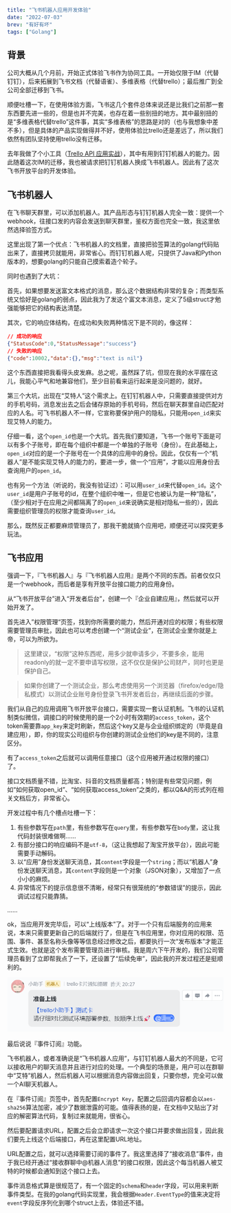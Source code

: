 ```yaml lw-blog-meta
title: "飞书机器人应用开发体验"
date: "2022-07-03"
brev: "有好有坏"
tags: ["Golang"]
```

## 背景

公司大概从几个月前，开始正式体验飞书作为协同工具。一开始仅限于IM（代替钉钉），后来拓展到飞书文档（代替语雀）、多维表格（代替trello）；最后推广到全公司全部迁移到飞书。

顺便吐槽一下，在使用体验方面，飞书这几个套件总体来说还是比我们之前那一套东西要先进一些的，但是也并不完美，也存在着一些别扭的地方。其中最别扭的是“多维表格代替trello”这件事，其实“多维表格”的思路是对的（也与我想象中差不多），但是具体的产品实现做得并不好，使用体验比trello还是差远了，所以我们依然有团队坚持使用trello没有迁移。

去年我做了个小工具（[Trello API 应用实战](../2021/211212-trello-api.md)），其中有用到钉钉机器人的能力。因此随着这次IM的迁移，我也被请求把钉钉机器人换成飞书机器人。因此有了这次飞书开放平台的开发体验。

## 飞书机器人

在飞书聊天群里，可以添加机器人。其产品形态与钉钉机器人完全一致：提供一个webhook，往接口发的内容会发送到聊天群里，鉴权方面也完全一致，我这里依然选择验签方式。

这里出现了第一个优点：飞书机器人的文档里，直接把验签算法的golang代码贴出来了，直接拷贝就能用，非常省心。而钉钉机器人呢，只提供了Java和Python版本的，想要golang的只能自己摸索着造个轮子。

同时也遇到了大坑：

首先，如果想要发送富文本格式的消息，那么这个数据结构非常的复杂；而类型系统又恰好是golang的弱点，因此我为了发这个富文本消息，定义了5级struct才勉强能够把它的结构表达清楚。

其次，它的响应体结构，在成功和失败两种情况下是不同的，像这样：

```json
// 成功的响应
{"StatusCode":0,"StatusMessage":"success"}
// 失败的响应
{"code":10002,"data":{},"msg":"text is nil"}
```

这个东西直接把我看得头皮发麻。总之呢，虽然踩了坑，但现在我的水平摆在这儿，我能心平气和地兼容他们，至少目前看来运行起来是没问题的，就好。

第三个大坑，出现在“艾特人”这个需求上。在钉钉机器人中，只需要直接提供对方的手机号码，消息发出去之后会储存原始的手机号码，然后在聊天群里自动匹配对应的人名。可飞书机器人不一样，它宣称要保护用户的隐私，只能用`open_id`来实现艾特人的能力。

仔细一看，这个`open_id`也是一个大坑。首先我们要知道，飞书一个账号下面是可以有多个子账号，即在每个组织中都是一个单独的子账号（身份）。在此基础上，`open_id`对应的是一个子账号在一个具体的应用中的身份。因此，仅仅有一个“机器人”是不能实现艾特人的能力的，要进一步，做一个“应用”，才能以应用身份去查询用户的`open_id`。

也有另一个方法（听说的，我没有验证过）：可以用`user_id`来代替`open_id`。这个`user_id`是用户子账号的id，在整个组织中唯一，但是它也被认为是一种“隐私”，（至少相对于在应用之间都隔离了的`open_id`来说确实是相对隐私一些的），因此需要组织管理员的权限才能查询`user_id`。

那么，既然反正都要麻烦管理员了，那我干脆就搞个应用吧，顺便还可以探究更多玩法。

## 飞书应用

强调一下，『飞书机器人』与『飞书机器人应用』是两个不同的东西。前者仅仅只是一个webhook，而后者是享有开放平台接口能力的应用身份。

从“飞书开放平台”进入“开发者后台”，创建一个『企业自建应用』，然后就可以开始开发了。

首先进入”权限管理“页签，找到你所需要的能力，然后开通对应的权限；有些权限需要管理员审批，因此也可以考虑创建一个“测试企业”，在测试企业里你就是上帝，可以为所欲为。

> 这里建议，“权限”这种东西呢，用多少就申请多少，不要多余，能用readonly的就一定不要申请写权限，这不仅仅是保护公司财产，同时也更是保护自己。

> 如果你创建了一个测试企业，那么考虑使用另一个浏览器（firefox/edge/隐私模式）以测试企业账号身份登录飞书开发者后台，再继续后面的步骤。

我们从自己的应用调用飞书开放平台接口，需要实现一套认证机制。飞书的认证机制类似微信，调接口的时候使用的是一个2小时有效期的`access_token`，这个token需要靠`app_key`来定时刷新，然后这个key又是与企业组织绑定的（毕竟是自建应用），即，你的现实公司组织与你创建的测试企业他们的key是不同的，注意区分。

有了`access_token`之后就可以调用任意接口（这个应用被开通过权限的接口）了。

接口文档质量不错，比淘宝、抖音的文档质量都高；特别是有些常见问题，例如“如何获取open_id”、“如何获取access_token”之类的，都以Q&A的形式列在相关文档后方，非常省心。

开发过程中有几个槽点吐槽一下：

1. 有些参数写在`path`里，有些参数写在`query`里，有些参数写在`body`里，这让我代码封装很难做啊……
2. 有部分接口的响应编码不是`utf-8`，（这让我想起了淘宝开放平台），因此可能需要手动解码。
3. 以“应用”身份发送聊天消息，其`content`字段是一个`string`；而以“机器人”身份发送聊天消息，其`content`字段则是一个对象（JSON对象），又增加了一点小小的麻烦。
4. 异常情况下的提示信息很不清晰，经常只有很笼统的“参数错误”的提示，因此调试过程只能靠猜。

……

ok，当应用开发完毕后，可以“上线版本”了。对于一个只有后端服务的应用来说，本来只需要更新自己的后端就行了，但是在飞书应用里，你对应用的权限、范围、事件、甚至名称头像等等信息经过修改之后，都要执行一次“发布版本”才能正式生效。也就是这个发布需要管理员进行审核。我是周六下午开发的，我们公司管理员看到了立即帮我点了一下，还设置了“后续免审”，因此我的开发过程还是挺顺利的。

![发送飞书消息](../pic/2022/220703-feishu-bot.png)

最后说说『事件订阅』功能。

飞书机器人，或者准确说是“飞书机器人应用”，与钉钉机器人最大的不同是，它可以接收用户的聊天消息并且进行对应的处理。一个典型的场景是，用户可以在群聊中“艾特”机器人，然后机器人可以根据消息内容做出回复，只要你想，完全可以做一个AI聊天机器人。

在『事件订阅』页签中，首先配置`Encrypt Key`，配置之后回调内容都会以`aes-sha256`算法加密，减少了数据泄露的可能。值得表扬的是，在文档中又贴出了对应的解密算法代码，复制过来就能用，很省心。

然后要配置请求URL，配置之后会立即请求一次这个接口并要求做出回复，因此我们要先上线这个后端接口，再在这里配置URL地址。

URL配置之后，就可以选择需要订阅的事件了。我这里选择了“接收消息”事件，由于我已经开通过“接收群聊中@机器人消息”的接口权限，因此这个每当机器人被艾特的时候都会通知到这个接口上去。

事件消息格式算是很规范了，有一个固定的`schema`和`header`字段，可以用来判断事件类型。在我的golang代码实现里，我会根据`Header.EventType`的值来决定将`event`字段反序列化到哪个struct上去，体验还不错。

